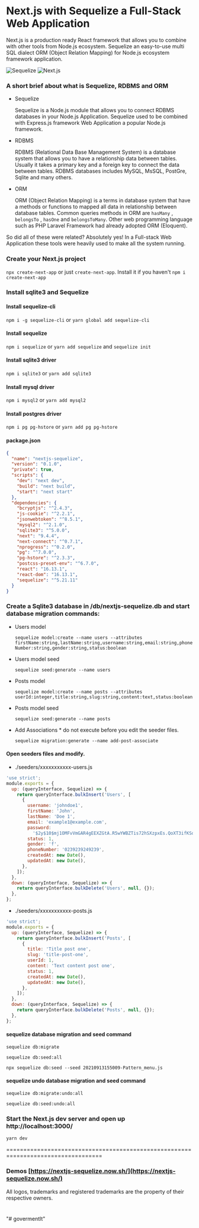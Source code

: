 # Next.js with Sequelize a Full-Stack Web Application

Next.js is a production ready React framework that allows you to combine with other tools from Node.js ecosystem. Sequelize an easy-to-use multi SQL dialect ORM (Object Relation Mapping) for Node.js ecosystem framework application.

![Sequelize](./public/sequelize.svg) ![Next.js](./public/nextjs.svg)

### A short brief about what is Sequelize, RDBMS and ORM

- Sequelize

  Sequelize is a Node.js module that allows you to connect RDBMS databases in your Node.js Application. Sequelize used to be combined with Express.js framework Web Application a popular Node.js framework.

- RDBMS

  RDBMS (Relational Data Base Management System) is a database system that allows you to have a relationship data between tables. Usually it takes a primary key and a foreign key to connect the data between tables. RDBMS databases includes MySQL, MsSQL, PostGre, Sqlite and many others.

- ORM

  ORM (Object Relation Mapping) is a terms in database system that have a methods or functions to mapped all data in relationship between database tables. Common queries methods in ORM are `hasMany` , `belongsTo` , `hasOne` and `belongsToMany`. Other web programming language such as PHP Laravel Framework had already adopted ORM (Eloquent).

So did all of these were related? Absolutely yes! In a Full-stack Web Application these tools were heavily used to make all the system running.

### Create your Next.js project

`npx create-next-app` or just `create-next-app`. Install it if you haven't `npm i create-next-app`

### Install sqlite3 and Sequelize

#### Install sequelize-cli

`npm i -g sequelize-cli` or `yarn global add sequelize-cli`

#### Install sequelize

`npm i sequelize` or `yarn add sequelize` and `sequelize init`

#### Install sqlite3 driver

`npm i sqlite3` or `yarn add sqlite3`

#### Install mysql driver

`npm i mysql2` or `yarn add mysql2`

#### Install postgres driver

`npm i pg pg-hstore` or `yarn add pg pg-hstore`

#### package.json

```json
{
  "name": "nextjs-sequelize",
  "version": "0.1.0",
  "private": true,
  "scripts": {
    "dev": "next dev",
    "build": "next build",
    "start": "next start"
  },
  "dependencies": {
    "bcryptjs": "^2.4.3",
    "js-cookie": "^2.2.1",
    "jsonwebtoken": "^8.5.1",
    "mysql2": "^2.1.0",
    "sqlite3": "^5.0.0",
    "next": "9.4.4",
    "next-connect": "^0.7.1",
    "nprogress": "^0.2.0",
    "pg": "^7.0.0",
    "pg-hstore": "^2.3.3",
    "postcss-preset-env": "^6.7.0",
    "react": "16.13.1",
    "react-dom": "16.13.1",
    "sequelize": "^5.21.11"
  }
}
```

### Create a Sqlite3 database in /db/nextjs-sequelize.db and start database migration commands:

- Users model

  `sequelize model:create --name users --attributes firstName:string,lastName:string,username:string,email:string,phoneNumber:string,gender:string,status:boolean`

- Users model seed

  `sequelize seed:generate --name users`

- Posts model

  `sequelize model:create --name posts --attributes userId:integer,title:string,slug:string,content:text,status:boolean`

- Posts model seed

  `sequelize seed:generate --name posts`

- Add Associations \* do not execute before you edit the seeder files.

  `sequelize migration:generate --name add-post-associate`

#### Open seeders files and modify.

- ./seeders/xxxxxxxxxxx-users.js

```js
'use strict';
module.exports = {
  up: (queryInterface, Sequelize) => {
    return queryInterface.bulkInsert('Users', [
      {
        username: 'johndoe1',
        firstName: 'John',
        lastName: 'Doe 1',
        email: 'example1@example.com',
        password:
          '$2y$10$mj1OMFvVmGAR4gEEXZGtA.R5wYWBZTis72hSXzpxEs.QoXT3ifKSq', // password
        status: 1,
        gender: 'f',
        phoneNumber: '0239239249239',
        createdAt: new Date(),
        updatedAt: new Date(),
      },
    ]);
  },
  down: (queryInterface, Sequelize) => {
    return queryInterface.bulkDelete('Users', null, {});
  },
};
```

- ./seeders/xxxxxxxxxxx-posts.js

```js
'use strict';
module.exports = {
  up: (queryInterface, Sequelize) => {
    return queryInterface.bulkInsert('Posts', [
      {
        title: 'Title post one',
        slug: 'title-post-one',
        userId: 1,
        content: 'Text content post one',
        status: 1,
        createdAt: new Date(),
        updatedAt: new Date(),
      },
    ]);
  },
  down: (queryInterface, Sequelize) => {
    return queryInterface.bulkDelete('Posts', null, {});
  },
};
```

#### sequelize database migration and seed command

`sequelize db:migrate`

`sequelize db:seed:all`

`npx sequelize db:seed --seed 20210913155009-Pattern_menu.js`

#### sequelize undo database migration and seed command

`sequelize db:migrate:undo:all`

`sequelize db:seed:undo:all`

### Start the Next.js dev server and open up http://localhost:3000/

`yarn dev`

==================================================================================

### Demos [https://nextjs-sequelize.now.sh/](https://nextjs-sequelize.now.sh/)

All logos, trademarks and registered trademarks are the property of their respective owners.
#
"# govermentlt" 
